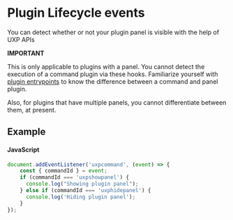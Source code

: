 # Plugin Lifecycle events
You can detect whether or not your plugin panel is visible with the help of UXP APIs

<InlineAlert variant="warning" slots="text1, text2, text3"/>

**IMPORTANT**

This is only applicable to plugins with a panel. You cannot detect the execution of a command plugin via these hooks. 
Familiarize yourself with [plugin entrypoints](../../concepts/entry-points/) to know the difference between a command and panel plugin.

Also, for plugins that have multiple panels, you cannot differentiate between them, at present. 


## Example

<CodeBlock slots="heading, code" repeat="1" languages="JavaScript" />

#### JavaScript
```js
document.addEventListener('uxpcommand', (event) => {
    const { commandId } = event;
    if (commandId === 'uxpshowpanel') {
      console.log("Showing plugin panel");
    } else if (commandId === 'uxphidepanel') {
      console.log('Hiding plugin panel');
    }
});
```

<!-- 
## Reference material
// TODO add links to API reference 

-->
